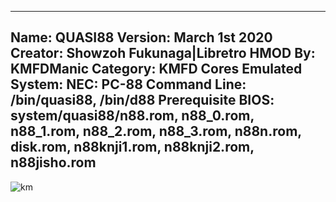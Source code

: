 -----------------------
Name: QUASI88
Version: March 1st 2020
Creator: Showzoh Fukunaga|Libretro
HMOD By: KMFDManic
Category: KMFD Cores
Emulated System: NEC: PC-88
Command Line: /bin/quasi88, /bin/d88
Prerequisite BIOS: system/quasi88/n88.rom, n88_0.rom, n88_1.rom, n88_2.rom, n88_3.rom, n88n.rom, disk.rom, n88knji1.rom, n88knji2.rom, n88jisho.rom
-----------------------
![km](https://i.imgur.com/gbavJOA.png)
